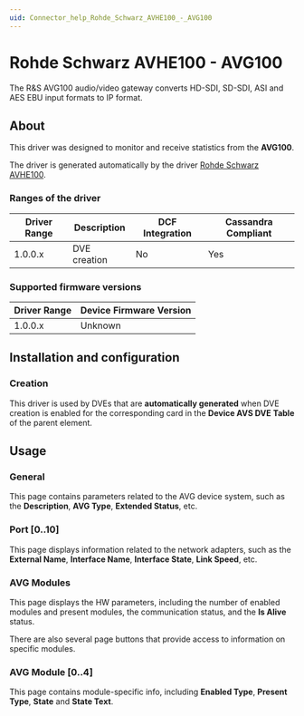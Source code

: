 ```yaml
---
uid: Connector_help_Rohde_Schwarz_AVHE100_-_AVG100
---
```


# Rohde Schwarz AVHE100 - AVG100

The R&S AVG100 audio/video gateway converts HD-SDI, SD-SDI, ASI and AES EBU input formats to IP format.

## About

This driver was designed to monitor and receive statistics from the **AVG100**.

The driver is generated automatically by the driver [Rohde Schwarz AVHE100](xref:Connector_help_Rohde_Schwarz_AVHE100).

### Ranges of the driver

| **Driver Range** | **Description** | **DCF Integration** | **Cassandra Compliant** |
|------------------|-----------------|---------------------|-------------------------|
| 1.0.0.x          | DVE creation    | No                  | Yes                     |

### Supported firmware versions

| **Driver Range** | **Device Firmware Version** |
|------------------|-----------------------------|
| 1.0.0.x          | Unknown                     |

## Installation and configuration

### Creation

This driver is used by DVEs that are **automatically generated** when DVE creation is enabled for the corresponding card in the **Device AVS DVE** **Table** of the parent element.

## Usage

### General

This page contains parameters related to the AVG device system, such as the **Description**, **AVG Type**, **Extended Status**, etc.

### Port \[0..10\]

This page displays information related to the network adapters, such as the **External Name**, **Interface Name**, **Interface State**, **Link Speed**, etc.

### AVG Modules

This page displays the HW parameters, including the number of enabled modules and present modules, the communication status, and the **Is Alive** status.

There are also several page buttons that provide access to information on specific modules.

### AVG Module \[0..4\]

This page contains module-specific info, including **Enabled Type**, **Present Type**, **State** and **State Text**.
